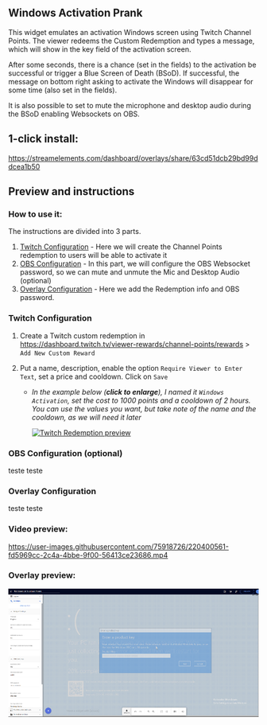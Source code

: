 ## Windows Activation Prank

This widget emulates an activation Windows screen using Twitch Channel Points. The viewer redeems the Custom Redemption and types a message, which will show in the key field of the activation screen. 

After some seconds, there is a chance (set in the fields) to the activation be successful or trigger a Blue Screen of Death (BSoD). 
If successful, the message on bottom right asking to activate the Windows will disappear for some time (also set in the fields).

It is also possible to set to mute the microphone and desktop audio during the BSoD enabling Websockets on OBS.

## 1-click install: 

https://streamelements.com/dashboard/overlays/share/63cd51dcb29bd99ddcea1b50

## Preview and instructions

### How to use it:

The instructions are divided into 3 parts. 
1. [Twitch Configuration](readme.md#twitch-configuration) - Here we will create the Channel Points redemption to users will be able to activate it
2. [OBS Configuration](readme.md#twitch-configuration) - In this part, we will configure the OBS Websocket password, so we can mute and unmute the Mic and Desktop Audio (optional)
3. [Overlay Configuration](readme.md#twitch-configuration) - Here we add the Redemption info and OBS password.


### Twitch Configuration

1. Create a Twitch custom redemption in https://dashboard.twitch.tv/viewer-rewards/channel-points/rewards > `Add New Custom Reward`

2. Put a name, description, enable the option `Require Viewer to Enter Text`, set a price and cooldown. Click on `Save`

    * _In the example below (**click to enlarge**), I named it `Windows Activation`, set the cost to 1000 points and a cooldown of 2 hours. You can use the values you want, but take note of the name and the cooldown, as we will need it later_

       [![Twitch Redemption preview](https://i.imgur.com/Jf5Qird.png)](https://github.com/c4ldas/streamelements-widgets/assets/75918726/63e4d02d-c9b1-4f6b-bafb-66715bd4fc33 "Custom reward preview - Click to enlarge")

### OBS Configuration (optional)

 teste teste


### Overlay Configuration

teste teste

### Video preview:
https://user-images.githubusercontent.com/75918726/220400561-fd5969cc-2c4a-4bbe-9f00-56413ce23686.mp4

### Overlay preview:
![Overlay Preview](/windows-activation-prank/widget.png)




